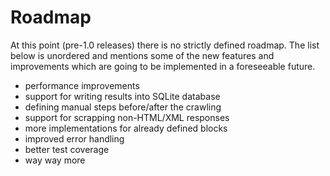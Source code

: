 # Roadmap
At this point (pre-1.0 releases) there is no strictly defined roadmap. The list
below is unordered and mentions some of the new features and improvements which
are going to be implemented in a foreseeable future.

- performance improvements
- support for writing results into SQLite database
- defining manual steps before/after the crawling
- support for scrapping non-HTML/XML responses
- more implementations for already defined blocks
- improved error handling
- better test coverage
- way way more
